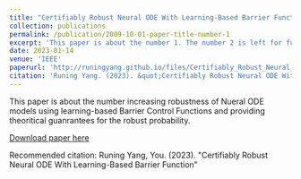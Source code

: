 ```yaml
---
title: "Certifiably Robust Neural ODE With Learning-Based Barrier Function"
collection: publications
permalink: /publication/2009-10-01-paper-title-number-1
excerpt: 'This paper is about the number 1. The number 2 is left for future work.'
date: 2023-01-14
venue: 'IEEE'
paperurl: 'http://runingyang.github.io/files/Certifiably_Robust_Neural_ODE_With_Learning-Based_Barrier_Function.pdf'
citation: 'Runing Yang. (2023). &quot;Certifiably Robust Neural ODE With Learning-Based Barrier Function; <i>IEEE-LCSS 1</i>. 1(1).'
---
```

This paper is about the number increasing robustness of Nueral ODE models using learning-based Barrier Control Functions and providing theoritical guanrantees for the robust probability. 

[Download paper here](https://ieeexplore.ieee.org/stamp/stamp.jsp?tp=&arnumber=10097636)

Recommended citation: Runing Yang, You. (2023). "Certifiably Robust Neural ODE With Learning-Based Barrier Function"
